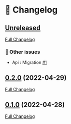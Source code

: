 # 📑 Changelog

## [Unreleased](https://github.com/ign-gpao/api/tree/HEAD)

[Full Changelog](https://github.com/ign-gpao/api/compare/0.2.0...HEAD)

### 📁 Other issues

- Api : Migration [\#1](https://github.com/ign-gpao/api/issues/1)

## [0.2.0](https://github.com/ign-gpao/api/tree/0.2.0) (2022-04-29)

[Full Changelog](https://github.com/ign-gpao/api/compare/0.1.0...0.2.0)

## [0.1.0](https://github.com/ign-gpao/api/tree/0.1.0) (2022-04-28)

[Full Changelog](https://github.com/ign-gpao/api/compare/33dcdd052e49c4468fa71c39d8f42ba8d71c6c3b...0.1.0)



